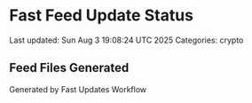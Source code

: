 # Fast Feed Update Status
Last updated: Sun Aug  3 19:08:24 UTC 2025
Categories: crypto

## Feed Files Generated

Generated by Fast Updates Workflow
